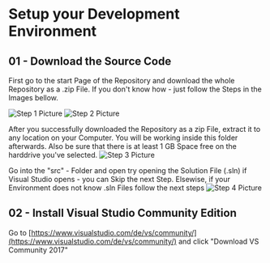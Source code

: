 # Setup your Development Environment

## 01 - Download the Source Code

First go to the start Page of the Repository and download the whole Repository as a .zip File.
If you don't know how - just follow the Steps in the Images bellow.

![Step 1 Picture](https://1drv.ms/i/s!Atguy0GSwQ-HjbBlgt5eiBdtFYSorw "Go to Github Repository")
![Step 2 Picture](https://1drv.ms/i/s!Atguy0GSwQ-HjbBmsUN82No1qRFtUA "Click Download as zip")

After you successfully downloaded the Repository as a zip File, extract it to any location on your Computer.
You will be working inside this folder afterwards. Also be sure that there is at least 1 GB Space free on the harddrive you've selected.
![Step 3 Picture](https://1drv.ms/i/s!Atguy0GSwQ-HjbBkQDz-sn_zWBGpLg "Extract")

Go into the "src" - Folder and open try opening the Solution File (.sln) if Visual Studio opens - you can Skip the next Step.
Elsewise, if your Environment does not know .sln Files follow the next steps
![Step 4 Picture](https://1drv.ms/i/s!Atguy0GSwQ-HjbBkQDz-sn_zWBGpLg "Open Solution")

## 02 - Install Visual Studio Community Edition

Go to [https://www.visualstudio.com/de/vs/community/](https://www.visualstudio.com/de/vs/community/) and click "Download VS Community 2017"